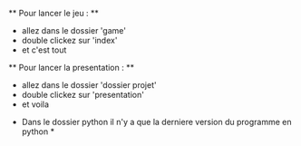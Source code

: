 

** Pour lancer le jeu : **
  - allez dans le dossier 'game'
  - double clickez sur 'index'
  - et c'est tout

** Pour lancer la presentation : **
  - allez dans le dossier 'dossier projet'
  - double clickez sur 'presentation'
  - et voila

* Dans le dossier python il n'y a que la derniere version du programme en python *

